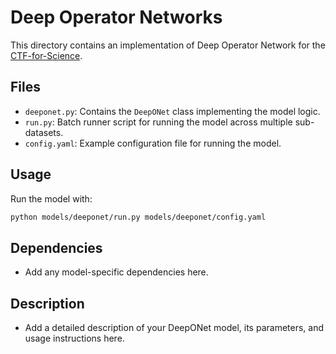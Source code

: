 # Deep Operator Networks

This directory contains an implementation of Deep Operator Network for the [CTF-for-Science](https://github.com/CTF-for-Science).

## Files
- `deeponet.py`: Contains the `DeepONet` class implementing the model logic.
- `run.py`: Batch runner script for running the model across multiple sub-datasets.
- `config.yaml`: Example configuration file for running the model.

## Usage

Run the model with:

```bash
python models/deeponet/run.py models/deeponet/config.yaml
```

## Dependencies
- Add any model-specific dependencies here.

## Description
- Add a detailed description of your DeepONet model, its parameters, and usage instructions here.
